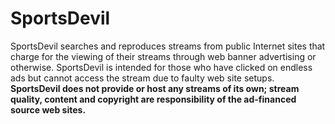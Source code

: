 # SportsDevil

SportsDevil searches and reproduces streams from public Internet sites that charge for the viewing of their streams through web banner advertising or otherwise. SportsDevil is intended for those who have clicked on endless ads but cannot access the stream due to faulty web site setups. **SportsDevil does not provide or host any streams of its own; stream quality, content and copyright are responsibility of the ad-financed source web sites.**